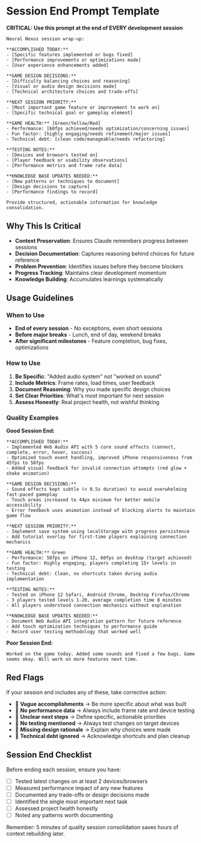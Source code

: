 # Session End Prompt Template

**CRITICAL: Use this prompt at the end of EVERY development session**

```
Neural Nexus session wrap-up:

**ACCOMPLISHED TODAY:**
- [Specific features implemented or bugs fixed]
- [Performance improvements or optimizations made]
- [User experience enhancements added]

**GAME DESIGN DECISIONS:**
- [Difficulty balancing choices and reasoning]
- [Visual or audio design decisions made]
- [Technical architecture choices and trade-offs]

**NEXT SESSION PRIORITY:**
- [Most important game feature or improvement to work on]
- [Specific technical goal or gameplay element]

**GAME HEALTH:** [Green/Yellow/Red]
- Performance: [60fps achieved/needs optimization/concerning issues]
- Fun factor: [highly engaging/needs refinement/major issues]
- Technical debt: [clean code/manageable/needs refactoring]

**TESTING NOTES:**
- [Devices and browsers tested on]
- [Player feedback or usability observations]
- [Performance metrics and frame rate data]

**KNOWLEDGE BASE UPDATES NEEDED:**
- [New patterns or techniques to document]
- [Design decisions to capture]
- [Performance findings to record]

Provide structured, actionable information for knowledge consolidation.
```

## Why This Is Critical

- **Context Preservation**: Ensures Claude remembers progress between sessions
- **Decision Documentation**: Captures reasoning behind choices for future reference
- **Problem Prevention**: Identifies issues before they become blockers
- **Progress Tracking**: Maintains clear development momentum
- **Knowledge Building**: Accumulates learnings systematically

## Usage Guidelines

### When to Use
- **End of every session** - No exceptions, even short sessions
- **Before major breaks** - Lunch, end of day, weekend breaks
- **After significant milestones** - Feature completion, bug fixes, optimizations

### How to Use
1. **Be Specific**: "Added audio system" not "worked on sound"
2. **Include Metrics**: Frame rates, load times, user feedback
3. **Document Reasoning**: Why you made specific design choices
4. **Set Clear Priorities**: What's most important for next session
5. **Assess Honestly**: Real project health, not wishful thinking

### Quality Examples

**Good Session End:**
```
**ACCOMPLISHED TODAY:**
- Implemented Web Audio API with 5 core sound effects (connect, complete, error, hover, success)
- Optimized touch event handling, improved iPhone responsiveness from 45fps to 58fps
- Added visual feedback for invalid connection attempts (red glow + shake animation)

**GAME DESIGN DECISIONS:**
- Sound effects kept subtle (< 0.5s duration) to avoid overwhelming fast-paced gameplay
- Touch areas increased to 44px minimum for better mobile accessibility
- Error feedback uses animation instead of blocking alerts to maintain game flow

**NEXT SESSION PRIORITY:**
- Implement save system using localStorage with progress persistence
- Add tutorial overlay for first-time players explaining connection mechanics

**GAME HEALTH:** Green
- Performance: 58fps on iPhone 12, 60fps on desktop (target achieved)
- Fun factor: Highly engaging, players completing 15+ levels in testing
- Technical debt: Clean, no shortcuts taken during audio implementation

**TESTING NOTES:**
- Tested on iPhone 12 Safari, Android Chrome, Desktop Firefox/Chrome
- 3 players tested levels 1-20, average completion time 8 minutes
- All players understood connection mechanics without explanation

**KNOWLEDGE BASE UPDATES NEEDED:**
- Document Web Audio API integration pattern for future reference
- Add touch optimization techniques to performance guide
- Record user testing methodology that worked well
```

**Poor Session End:**
```
Worked on the game today. Added some sounds and fixed a few bugs. Game seems okay. Will work on more features next time.
```

## Red Flags

If your session end includes any of these, take corrective action:

- 🚨 **Vague accomplishments** → Be more specific about what was built
- 🚨 **No performance data** → Always include frame rate and device testing
- 🚨 **Unclear next steps** → Define specific, actionable priorities
- 🚨 **No testing mentioned** → Always test changes on target devices
- 🚨 **Missing design rationale** → Explain why choices were made
- 🚨 **Technical debt ignored** → Acknowledge shortcuts and plan cleanup

## Session End Checklist

Before ending each session, ensure you have:

- [ ] Tested latest changes on at least 2 devices/browsers
- [ ] Measured performance impact of any new features
- [ ] Documented any trade-offs or design decisions made
- [ ] Identified the single most important next task
- [ ] Assessed project health honestly
- [ ] Noted any patterns worth documenting

Remember: 5 minutes of quality session consolidation saves hours of context rebuilding later.